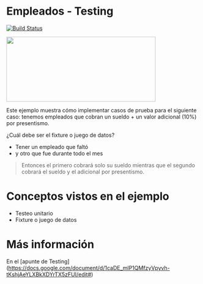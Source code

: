 # Empleados - Testing
 
[![Build Status](https://github.com/wollok/testingEmpleados/actions/workflows/ci.yml/badge.svg)](https://github.com/wollok/testingEmpleados/actions/workflows/ci.yml)


<img src="img/employees.png" height="170" width="390">

Este ejemplo muestra cómo implementar casos de prueba para el siguiente caso:
tenemos empleados que cobran un sueldo + un valor adicional (10%) por presentismo.

¿Cuál debe ser el fixture o juego de datos?

* Tener un empleado que faltó
* y otro que fue durante todo el mes

> Entonces el primero cobrará solo su sueldo mientras que el segundo cobrará el sueldo y el adicional por presentismo.

# Conceptos vistos en el ejemplo

* Testeo unitario
* Fixture o juego de datos

# Más información

En el [apunte de Testing] (https://docs.google.com/document/d/1caDE_mlP1QMfzyVpyvh-tKshjAeYLXBkXDYrTX5zFUI/edit#)

